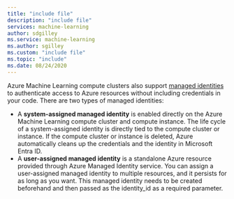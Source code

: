 ```yaml
---
title: "include file"
description: "include file"
services: machine-learning
author: sdgilley
ms.service: machine-learning
ms.author: sgilley
ms.custom: "include file"
ms.topic: "include"
ms.date: 08/24/2020
---
```


 Azure Machine Learning compute clusters also support [managed identities](/azure/active-directory/managed-identities-azure-resources/overview) to authenticate access to Azure resources without including credentials in your code. There are two types of managed identities:

* A **system-assigned managed identity** is enabled directly on the Azure Machine Learning compute cluster and compute instance. The life cycle of a system-assigned identity is directly tied to the compute cluster or instance. If the compute cluster or instance is deleted, Azure automatically cleans up the credentials and the identity in Microsoft Entra ID.
* A **user-assigned managed identity** is a standalone Azure resource provided through Azure Managed Identity service. You can assign a user-assigned managed identity to multiple resources, and it persists for as long as you want. This managed identity needs to be created beforehand and then passed as the identity_id as a required parameter.
